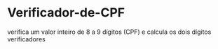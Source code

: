 # Verificador-de-CPF
verifica um valor inteiro de 8 a 9 dígitos (CPF) e calcula os dois dígitos verificadores
